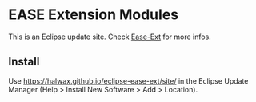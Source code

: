 EASE Extension Modules
======================

This is an Eclipse update site. Check [Ease-Ext](https://halwax.github.io/ease-ext/) for more infos.

Install
-------

Use https://halwax.github.io/eclipse-ease-ext/site/ in the Eclipse Update Manager (Help > Install New Software > Add > Location).